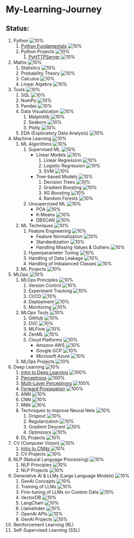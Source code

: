 # My-Learning-Journey


## Status:

1. Python                       ![10%](https://progress-bar.dev/10)
    1. [Python Fundamentals](/Python/Python_01_Fundamentals.ipynb)              ![10%](https://progress-bar.dev/10)
    2. Python Projects          ![10%](https://progress-bar.dev/10)
        1. [PyHTTPServer](https://github.com/ancilcleetus/Personal-Projects/tree/main/PyHTTPServer)         ![10%](https://progress-bar.dev/10)
2. Maths                        ![10%](https://progress-bar.dev/10)
    1. Statistics               ![10%](https://progress-bar.dev/10)
    2. Probability Theory       ![10%](https://progress-bar.dev/10)
    3. Calculus                 ![10%](https://progress-bar.dev/10)
    4. Linear Algebra           ![10%](https://progress-bar.dev/10)
3. Tools                        ![10%](https://progress-bar.dev/10)
    1. SQL                      ![10%](https://progress-bar.dev/10)
    2. NumPy                    ![10%](https://progress-bar.dev/10)
    3. Pandas                   ![10%](https://progress-bar.dev/10)
    4. Data Visualization       ![10%](https://progress-bar.dev/10)
        1. Matplotlib           ![10%](https://progress-bar.dev/10)
        2. Seaborn              ![10%](https://progress-bar.dev/10)
        3. Plotly               ![10%](https://progress-bar.dev/10)
    5. EDA (Exploratory Data Analysis)  ![10%](https://progress-bar.dev/10)
4. Machine Learning             ![10%](https://progress-bar.dev/10)
    1. ML Algorithms            ![10%](https://progress-bar.dev/10)
        1. Supervised ML        ![10%](https://progress-bar.dev/10)
            - Linear Models        ![10%](https://progress-bar.dev/10)
                1. Linear Regression     ![10%](https://progress-bar.dev/10)
                2. Logistic Regression   ![10%](https://progress-bar.dev/10)
                3. SVM                   ![10%](https://progress-bar.dev/10)
            - Tree-based Models    ![10%](https://progress-bar.dev/10)
                1. Decision Trees        ![10%](https://progress-bar.dev/10)
                2. Gradient Boosting     ![10%](https://progress-bar.dev/10)
                3. XG Boosting           ![10%](https://progress-bar.dev/10)
                4. Random Forests        ![10%](https://progress-bar.dev/10)
        2. Unsupervised ML      ![10%](https://progress-bar.dev/10)
            - PCA              ![10%](https://progress-bar.dev/10)
            - K-Means          ![10%](https://progress-bar.dev/10)
            - DBSCAN           ![10%](https://progress-bar.dev/10)
    2. ML Techniques            ![10%](https://progress-bar.dev/10)
        1. Feature Engineering              ![10%](https://progress-bar.dev/10)
            - Feature Normalization        ![10%](https://progress-bar.dev/10)
            - Standardization              ![10%](https://progress-bar.dev/10)
            - Handling Missing Values & Outliers   ![10%](https://progress-bar.dev/10)
        2. Hyperparameter Tuning            ![10%](https://progress-bar.dev/10)
        3. Handling of Data Leakage         ![10%](https://progress-bar.dev/10)
        4. Handling of Imbalanced Classes   ![10%](https://progress-bar.dev/10)
    3. ML Projects              ![10%](https://progress-bar.dev/10)
5. MLOps                        ![10%](https://progress-bar.dev/10)
    1. MLOps Principles         ![10%](https://progress-bar.dev/10)
        1. Version Control      ![10%](https://progress-bar.dev/10)
        2. Experiment Tracking  ![10%](https://progress-bar.dev/10)
        3. CI/CD                ![10%](https://progress-bar.dev/10)
        4. Deployment           ![10%](https://progress-bar.dev/10)
        5. Monitoring           ![10%](https://progress-bar.dev/10)
    2. MLOps Tools              ![10%](https://progress-bar.dev/10)
        1. GitHub               ![10%](https://progress-bar.dev/10)
        2. DVC                  ![10%](https://progress-bar.dev/10)
        3. MLFlow               ![10%](https://progress-bar.dev/10)
        4. ZenML                ![10%](https://progress-bar.dev/10)
        5. Cloud Platforms      ![10%](https://progress-bar.dev/10)
            - Amazon AWS       ![10%](https://progress-bar.dev/10)
            - Google GCP       ![10%](https://progress-bar.dev/10)
            - Microsoft Azure  ![10%](https://progress-bar.dev/10)
    3. MLOps Projects           ![10%](https://progress-bar.dev/10)
6. Deep Learning                ![10%](https://progress-bar.dev/10)
    1. [Intro to Deep Learning](/Deep-Learning/DL_01_Intro.ipynb)                       ![100%](https://progress-bar.dev/100)
    2. [Perceptrons](/Deep-Learning/DL_02_Perceptrons.ipynb)                            ![100%](https://progress-bar.dev/100)
    3. [Multi-Layer Perceptrons](/Deep-Learning/DL_03_Multi_Layer_Perceptrons.ipynb)    ![100%](https://progress-bar.dev/100)
    4. [Forward Propagation](/Deep-Learning/DL_04_Forward_Propagation.ipynb)            ![100%](https://progress-bar.dev/100)
    1. ANN                      ![10%](https://progress-bar.dev/10)
    2. CNN                      ![10%](https://progress-bar.dev/10)
    3. RNN                      ![10%](https://progress-bar.dev/10)
    4. Techniques to improve Neural Nets    ![10%](https://progress-bar.dev/10)
        1. Dropout              ![10%](https://progress-bar.dev/10)
        2. Regularization       ![10%](https://progress-bar.dev/10)
        3. Gradient Descent     ![10%](https://progress-bar.dev/10)
        4. Optimizers           ![10%](https://progress-bar.dev/10)
    5. DL Projects              ![10%](https://progress-bar.dev/10)
7. CV (Computer Vision)         ![10%](https://progress-bar.dev/10)
    1. [Intro to CNNs](/Computer-Vision/CV_01_Intro_to_CNNs.ipynb)              ![10%](https://progress-bar.dev/10)
    2. CV Projects              ![10%](https://progress-bar.dev/10)
8. NLP (Natural Language Processing)    ![10%](https://progress-bar.dev/10)
    1. NLP Principles       ![10%](https://progress-bar.dev/10)
    2. NLP Projects         ![10%](https://progress-bar.dev/10)
9. Generative AI & LLMs (Large Language Models)     ![10%](https://progress-bar.dev/10)
    1. GenAI Concepts       ![10%](https://progress-bar.dev/10)
    2. Training of LLMs     ![10%](https://progress-bar.dev/10)
    3. Fine-tuning of LLMs on Custom Data   ![10%](https://progress-bar.dev/10)
    4. VectorDB             ![10%](https://progress-bar.dev/10)
    5. LangChain            ![10%](https://progress-bar.dev/10)
    6. LlamaIndex           ![10%](https://progress-bar.dev/10)
    7. OpenAI APIs          ![10%](https://progress-bar.dev/10)
    8. GenAI Projects       ![10%](https://progress-bar.dev/10)
10. Reinforcement Learning (RL)
11. Self-Supervised Learning (SSL)
